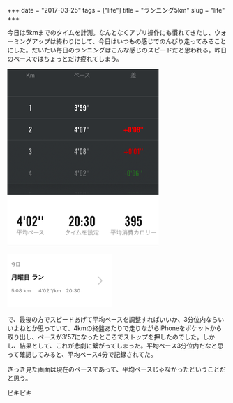 +++
date = "2017-03-25"
tags = ["life"]
title = "ランニング5km"
slug = "life"
+++

今日は5kmまでのタイムを計測。なんとなくアプリ操作にも慣れてきたし、ウォーミングアップは終わりにして、今日はいつもの感じでのんびり走ってみることにした。だいたい毎日のランニングはこんな感じのスピードだと思われる。昨日のペースではちょっとだけ疲れてしまう。

![](https://raw.githubusercontent.com/syui/img/master/old/nike_running_20170320_01.png)

![](https://raw.githubusercontent.com/syui/img/master/old/nike_running_20170320_02.png)

で、最後の方でスピードあげて平均ペースを調整すればいいか、3分位内ならいいよねとか思っていて、4kmの終盤あたりで走りながらiPhoneをポケットから取り出し、ペースが3'57になったところでストップを押したのでした。しかし、結果として、これが悲劇に繋がってしまった。平均ペース3分位内だなと思って確認してみると、平均ペース4分で記録されてた。

さっき見た画面は現在のペースであって、平均ペースじゃなかったということだと思う。

ピキピキ
	  
